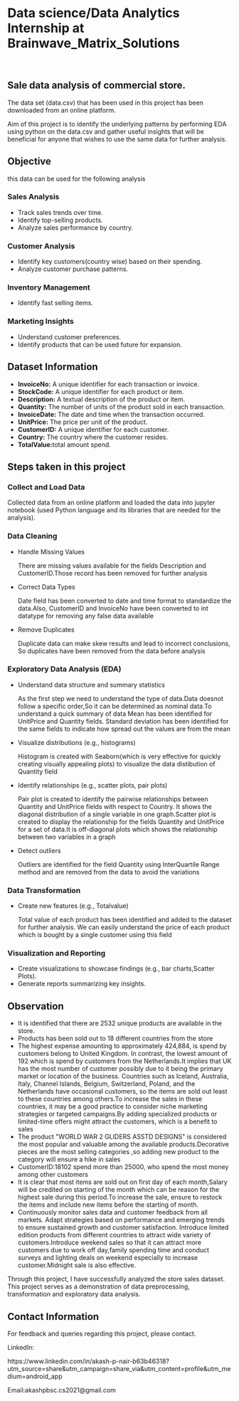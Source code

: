 <h1>Data science/Data Analytics Internship at Brainwave_Matrix_Solutions </h1>
<br>
<h2>Sale data analysis of commercial store.</h2>
    <p>The data set (data.csv) that has been used in this project has been downloaded from an online platform.</p>
    <p> Aim of this project is to identify the underlying patterns by performing EDA using python on the data.csv and gather useful insights that will be beneficial for anyone that wishes to use the same data for further analysis.</p>
<h2>Objective</h2>
    <p>this data can be used for the following analysis</p>
     <h3>Sales Analysis</h3>
        <ul>
            <li>Track sales trends over time.</li>
            <li>Identify top-selling products.</li>
            <li>Analyze sales performance by country.</li>
        </ul>
    <h3>Customer Analysis</h3>
        <ul>
            <li>Identify key customers(country wise) based on their spending.</li>
            <li>Analyze customer purchase patterns.</li>
        </ul>
    <h3>Inventory Management</h3>
        <ul>
            <li>Identify fast selling items.</li>
        </ul>
    <h3>Marketing Insights</h3>
        <ul>
            <li>Understand customer preferences.</li>
            <li>Identify products that can be used future for expansion.</li>
        </ul>
<h2>Dataset Information</h2>
    <ul>
        <li><strong>InvoiceNo:</strong> A unique identifier for each transaction or invoice.</li>
        <li><strong>StockCode:</strong> A unique identifier for each product or item.</li>
        <li><strong>Description:</strong> A textual description of the product or item.</li>
        <li><strong>Quantity:</strong> The number of units of the product sold in each transaction.</li>
        <li><strong>InvoiceDate:</strong> The date and time when the transaction occurred.</li>
        <li><strong>UnitPrice:</strong> The price per unit of the product.</li>
        <li><strong>CustomerID:</strong> A unique identifier for each customer.</li>
        <li><strong>Country:</strong> The country where the customer resides.</li>
        <li><strong>TotalValue:</strong>total amount spend.</li>
    </ul>
<h2>Steps taken in this project</h2>
    <h3>Collect and Load Data</h3>
        <p>Collected data from an online platform and loaded the data into jupyter notebook (used Python language and its libraries that are needed for the analysis).</p>
    <h3>Data Cleaning</h3>
    <ul>
        <li>Handle Missing Values</li>
        <p>There are missing values available for the fields Description and CustomerID.Those record has been removed for further analysis </p>
        <li>Correct Data Types</li>
        <p>Date field has been converted to date and time format to standardize the data.Also, CustomerID and InvoiceNo have been converted to int datatype for removing any false data available</p>
        <li>Remove Duplicates</li>
        <p>Duplicate data can make skew results and lead to incorrect conclusions, So duplicates have been removed from the data before analysis</p> 
    </ul>
    <h3>Exploratory Data Analysis (EDA)</h3>
    <ul>
        <li>Understand data structure and summary statistics</li>
        <p>As the first step we need to understand the type of data.Data doesnot follow a specific order,So it can be determined as nominal data.To understand a quick summary of data Mean has been identified for UnitPrice and Quantity fields. Standard deviation has been identified for the same fields to indicate how spread out the values are from the mean</p>
        <li>Visualize distributions (e.g., histograms)</li>
        <p>Histogram is created with Seaborn(which is very effective for quickly creating visually appealing plots) to visualize the data distibution of Quantity field</p>
        <li>Identify relationships (e.g., scatter plots, pair plots)</li>
        <p>Pair plot is created to identify the pairwise relationships between Quantity and UnitPrice fields with respect to Country. It shows the diagonal distribution of a single variable in one graph.Scatter plot is created to display the relationship for the fields Quantity and UnitPrice for a set of data.It is off-diagonal plots which shows the relationship between two variables in a graph</p>
        <li>Detect outliers</li>
        <p>Outliers are identified for the field Quantity using  InterQuartile Range method and are removed from the data to avoid the variations </p>
    </ul>
    <h3>Data Transformation</h3>
    <ul>
        <li>Create new features (e.g., Totalvalue)</li>
        <p>Total value of each product has been identified and added to the dataset for further analysis. We can easily understand the price of each product which is bought by a single customer using this field </p>
    </ul>
    <h3>Visualization and Reporting</h3>
    <ul>
        <li>Create visualizations to showcase findings (e.g., bar charts,Scatter Plots).</li>
        <li>Generate reports summarizing key insights.</li>
    </ul>
<h2>Observation</h2>
    <ul>
        <li>It is identified that there are 2532 unique products are available in the store.</li>
        <li>Products has been sold out to 18 different countries from the store</li>
        <li>The highest expense amounting to approximately 424,884, is spend by customers belong to United Kingdom. In contrast, the lowest amount of 192 which is spend by customers from the Netherlands.It implies that UK has the most number of customer possibly due to it being the primary market or location of the business.
        Countries such as Iceland, Australia, Italy, Channel Islands, Belgium, Switzerland, Poland, and the Netherlands have occasional customers, so the items are sold out least to these countries among others.To increase the sales in these countries, it may be a  good practice to consider niche marketing strategies or targeted campaigns.By adding specialized products or limited-time offers might attract the customers, which is a benefit to sales</li>
        <li>The product "WORLD WAR 2 GLIDERS ASSTD DESIGNS" is considered the most popular and valuable among the available products.Decorative pieces are the most selling categories ,so adding new product to the category will ensure a hike in sales</li>
        <li>CustomerID:18102 spend more than 25000, who spend the most money among other customers</li>
        <li>It is clear that most items are sold out on first day of each month,Salary will be credited on starting of the month which can be reason for the highest sale during this period.To increase the sale, ensure to restock the items and include new items before the starting of month.
        <li>Continuously monitor sales data and customer feedback from all markets. Adapt strategies based on performance and emerging trends to ensure sustained growth and customer satisfaction. Introduce limited edition products from different countries to attract wide variety of customers.Introduce weekend sales so that it can attract more customers due to work off day,family spending time and conduct surveys and lighting deals on weekend especially to increase customer.Midnight sale is also effective. </li>
    </ul>

<p>Through this project, I have successfully analyzed the store sales dataset. This project serves as a demonstration of data preprocessing, transformation and exploratory data analysis.</p>

<h2>Contact Information</h2>
    <p>For feedback  and queries regarding this project, please contact.</p>
    <p>LinkedIn:</p><a href="https://www.linkedin.com/in/akash-p-nair-b63b46318?utm_source=share&utm_campaign=share_via&utm_content=profile&utm_medium=android_app"></a>https://www.linkedin.com/in/akash-p-nair-b63b46318?utm_source=share&utm_campaign=share_via&utm_content=profile&utm_medium=android_app</p>
    <p>Email:akashpbsc.cs2021@gmail.com</p>
